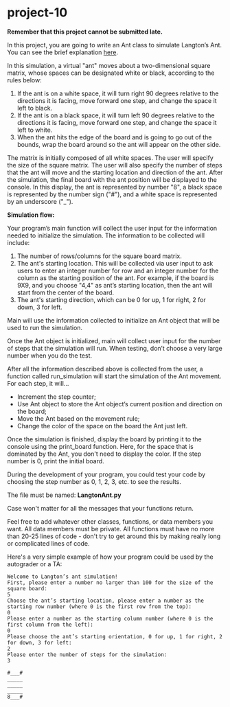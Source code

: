 # project-10

**Remember that this project cannot be submitted late.**

In this project, you are going to write an Ant class to simulate Langton’s Ant. You can see the brief explanation [here](https://en.wikipedia.org/wiki/Langton%27s_ant).

In this simulation, a virtual "ant" moves about a two-dimensional square matrix, whose spaces can be designated white or black, according to the rules below:

1. If the ant is on a white space, it will turn right 90 degrees relative to the directions it is facing, move forward one step, and change the space it left to black.
2. If the ant is on a black space, it will turn left 90 degrees relative to the directions it is facing, move forward one step, and change the space it left to white.
3. When the ant hits the edge of the board and is going to go out of the bounds, wrap the board around so the ant will appear on the other side.

The matrix is initially composed of all white spaces. The user will specify the size of the square matrix. The user will also specify the number of steps that the ant will move and the starting location and direction of the ant. After the simulation, the final board with the ant position will be displayed to the console. In this display, the ant is represented by number "8", a black space is represented by the number sign ("#"), and a white space is represented by an underscore ("\_").

**Simulation flow:**

Your program’s main function will collect the user input for the information needed to initialize the simulation.  The information to be collected will include:

1. The number of rows/columns for the square board matrix.  
2. The ant's starting location.  This will be collected via user input to ask users to enter an integer number for row and an integer number for the column as the starting position of the ant.  For example, if the board is 9X9, and you choose "4,4" as ant’s starting location, then the ant will start from the center of the board.
3. The ant's starting direction, which can be 0 for up, 1 for right, 2 for down, 3 for left.  
 
Main will use the information collected to initialize an Ant object that will be used to run the simulation.

Once the Ant object is initialized, main will collect user input for the number of steps that the simulation will run.  When testing, don’t choose a very large number when you do the test.  

After all the information described above is collected from the user, a function called run_simulation will start the simulation of the Ant movement.  For each step, it will...

* Increment the step counter;
* Use Ant object to store the Ant object’s current position and direction on the board;
* Move the Ant based on the movement rule;
* Change the color of the space on the board the Ant just left.

Once the simulation is finished, display the board by printing it to the console using the print_board function. Here, for the space that is dominated by the Ant, you don't need to display the color.  If the step number is 0, print the initial board.

During the development of your program, you could test your code by choosing the step number as 0, 1, 2, 3, etc. to see the results.

The file must be named: **LangtonAnt.py**

Case won't matter for all the messages that your functions return.

Feel free to add whatever other classes, functions, or data members you want. All data members must be private. All functions must have no more than 20-25 lines of code - don't try to get around this by making really long or complicated lines of code. 

Here's a very simple example of how your program could be used by the autograder or a TA:

```
Welcome to Langton’s ant simulation! 
First, please enter a number no larger than 100 for the size of the square board:
5
Choose the ant’s starting location, please enter a number as the starting row number (where 0 is the first row from the top):
0
Please enter a number as the starting column number (where 0 is the first column from the left):
0
Please choose the ant’s starting orientation, 0 for up, 1 for right, 2 for down, 3 for left:
2
Please enter the number of steps for the simulation:
3

#___#
_____
_____
_____
8___#
```

